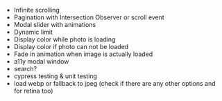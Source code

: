 - Infinite scrolling
- Pagination with Intersection Observer or scroll event
- Modal slider with animations
- Dynamic limit
- Display color while photo is loading
- Display color if photo can not be loaded
- Fade in animation when image is actually loaded
- a11y modal window
- search?
- cypress testing & unit testing
- load webp or fallback to jpeg (check if there are any other options and for retina too)

